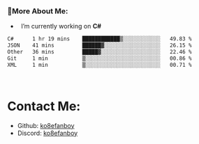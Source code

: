 ### 🧐More About Me:

- &nbsp; I’m currently working on **C#**


<!--START_SECTION:waka-->

```txt
C#      1 hr 19 mins    ████████████▒░░░░░░░░░░░░   49.83 %
JSON    41 mins         ██████▓░░░░░░░░░░░░░░░░░░   26.15 %
Other   36 mins         █████▓░░░░░░░░░░░░░░░░░░░   22.46 %
Git     1 min           ▒░░░░░░░░░░░░░░░░░░░░░░░░   00.86 %
XML     1 min           ▒░░░░░░░░░░░░░░░░░░░░░░░░   00.71 %
```

<!--END_SECTION:waka-->

  
<br>




# Contact Me:

- Github: [ko8efanboy](https://github.com/ko8efanboy)
- Discord: [ko8efanboy](https://discordapp.com/users/189527265183268876)
